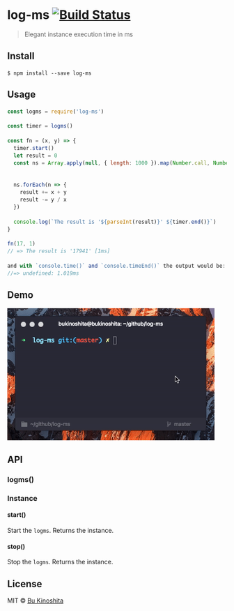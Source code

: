 # log-ms [![Build Status](https://travis-ci.org/bukinoshita/log-ms.svg?branch=master)](https://travis-ci.org/bukinoshita/log-ms)

> Elegant instance execution time in ms

## Install

```
$ npm install --save log-ms
```

## Usage
```js
const logms = require('log-ms')

const timer = logms()

const fn = (x, y) => {
  timer.start()
  let result = 0
  const ns = Array.apply(null, { length: 1000 }).map(Number.call, Number)


  ns.forEach(n => {
    result += x + y
    result -= y / x
  })

  console.log(`The result is '${parseInt(result)}' ${timer.end()}`)
}

fn(17, 1)
// => The result is '17941' [1ms]

and with `console.time()` and `console.timeEnd()` the output would be:
//=> undefined: 1.019ms
```

## Demo

![](https://github.com/bukinoshita/log-ms/blob/master/demo.gif)

## API

### logms()

### Instance

#### start()

Start the `logms`. Returns the instance.

#### stop()

Stop the `logms`. Returns the instance.

## License

MIT © [Bu Kinoshita](https://bukinoshita.io)
